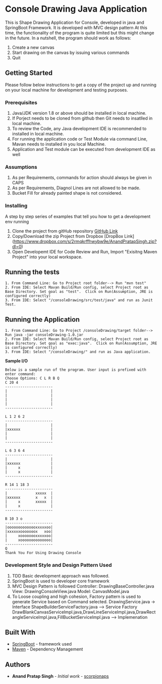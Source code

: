 # Console Drawing Java Application

This is Shape Drawing Application for Console, developed in java and SpringBoot Framework. It is developed with MVC design pattern
At this time, the functionality of the program is quite limited but this might change in the future. 
In a nutshell, the program should work as follows:
 1. Create a new canvas
 2. Start drawing on the canvas by issuing various commands
 3. Quit

## Getting Started

Please follow below instructions to get a copy of the project up and running on your local machine for development and testing purposes. 

### Prerequisites

1. Java/JDK version 1.8 or above should be installed in local machine.
2. If Porject needs to be cloned from github then Git needs to insatlled in local machine.
3. To review the Code, any Java development IDE is recommended to installed in local machine.
4. For running the application code or Test Module via command Line, Mavan needs to installed in you local Machine.
5. Application and Test module can be executed from development IDE as well

### Assumptions

1. As per Requirements, commands for action should always be given in CAPS
2. As per Requirements, Diagnol Lines are not allowed to be made.
3. Bucket Fill for already painted shape is not considered.

### Installing

A step by step series of examples that tell you how to get a development env running

1. Clone the project from gitHub repository [GitHub Link](https://github.com/scorpionaps/ConsoleDrawing.git)
2. Copy/Download the zip Project from Dropbox [DropBox Link] (https://www.dropbox.com/s/2rmqkrffhwybw9e/AnandPratapSingh.zip?dl=0)
3. Open Developemt IDE for Code Review and Run, Import "Exisitng Maven Project" into your local workspace.
## Running the tests
	1. From Command Line: Go to Project root folder--> Run "mvn test"
	2. From IDE: Select Mavan Build/Run config, select Project root as Base Directory. Set goal as "test".  Click on Run(Assumption, JRE is configured correctly)
	3. From IDE: Select "/consoleDrawing/src/test/java" and run as Junit Test.
## Running the Application
	1. From Command Line: Go to Project /consoleDrawing/target folder--> Run java -jar consoleDrawing-1.0.jar
	2. From IDE: Select Mavan Build/Run config, select Project root as Base Directory. Set goal as "exec:java".  Click on Run(Assumption, JRE is configured correctly)
	3. From IDE: Select "/consoleDrawing/" and run as Java application.

__Sample I/O__
```
Below is a sample run of the program. User input is prefixed with enter command:
Choose Options: C L R B Q
C 20 4
----------------------
|                    |
|                    |
|                    |
|                    |
----------------------

L 1 2 6 2
----------------------
|                    |
|xxxxxx              |
|                    |
|                    |
----------------------

L 6 3 6 4
----------------------
|                    |
|xxxxxx              |
|     x              |
|     x              |
----------------------

R 14 1 18 3
----------------------
|             xxxxx  |
|xxxxxx       x   x  |
|     x       xxxxx  |
|     x              |
----------------------

B 10 3 o
----------------------
|oooooooooooooxxxxxoo|
|xxxxxxooooooox   xoo|
|     xoooooooxxxxxoo|
|     xoooooooooooooo|
----------------------
Q
Thank You For Using Drawing Console
```
### Development Style and Design Pattern Used

1. TDD Basic development approach was followed.
2. SpringBoot is used to developer core framework
3. MVC Design Pattern is followed
	Controller: DrawingBaseController.java
	View: DrawingConsoleView.java
	Model: CanvasModel.java
4. To Loose coupling and high cohesion, Factory pattern is used to generate Service based on Command selected.
	DrawingService.java -> Interface
	ShapeBuilderServiceFactory.java --> Service Factory
	DrawBlankCanvasServiceImpl.java,DrawLineServiceImpl.java,DrawRectangleServiceImpl.java,FillBucketServiceImpl.java --> Implemenation


## Built With

* [SpringBoot](https://spring.io/projects/spring-boot) - framework used
* [Maven](https://maven.apache.org/) - Dependency Management

## Authors

* **Anand Pratap Singh** - *Initial work* - [scorpionaps](https://github.com/scorpionaps)


